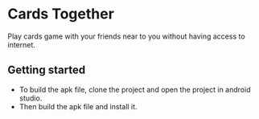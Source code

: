 # Cards Together

Play cards game with your friends near to you without having access to internet.

## Getting started
 - To build the apk file, clone the project and open the project in android studio. 
 - Then build the apk file and install it.














